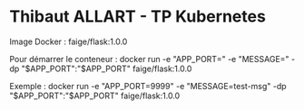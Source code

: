# Thibaut ALLART - TP Kubernetes

Image Docker : faige/flask:1.0.0

Pour démarrer le conteneur :
docker run -e "APP_PORT=<port>" -e "MESSAGE=<message>" -dp "$APP_PORT":"$APP_PORT" faige/flask:1.0.0

Exemple :
docker run -e "APP_PORT=9999" -e "MESSAGE=test-msg" -dp "$APP_PORT":"$APP_PORT" faige/flask:1.0.0